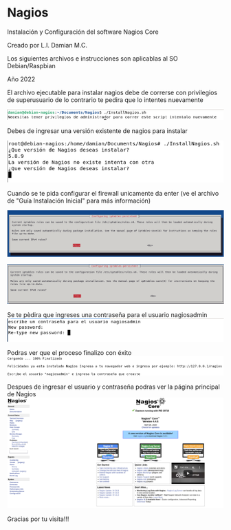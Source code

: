 # Nagios
Instalación y Configuración del software Nagios Core 

Creado por L.I. Damian M.C.

Los siguientes archivos e instrucciones son aplicablas al SO Debian/Raspbian

Año 2022

El archivo ejecutable para instalar nagios debe de correrse con privilegios de superusuario de lo contrario te pedira que lo intentes nuevamente

![Image 1](https://github.com/DAMIAN3ERO123/Nagios/blob/main/Imagenes/NoAdmin.png)

Debes de ingresar una versión existente de nagios para instalar

![Image 2](https://github.com/DAMIAN3ERO123/Nagios/blob/main/Imagenes/VersionIncorrecta.png)

Cuando se te pida configurar el firewall unicamente da enter (ve el archivo de "Guía Instalación Inicial" para más información)

![Image 3](https://github.com/DAMIAN3ERO123/Nagios/blob/main/Imagenes/IPT1.png)

![Image 4](https://github.com/DAMIAN3ERO123/Nagios/blob/main/Imagenes/IPT2.png)

Se te pèdira que ingreses una contraseña para el usuario nagiosadmin
![Image 5](https://github.com/DAMIAN3ERO123/Nagios/blob/main/Imagenes/password.png)

Podras ver que el proceso finalizo con éxito
![Image 6](https://github.com/DAMIAN3ERO123/Nagios/blob/main/Imagenes/Terminado.png)

Despues de ingresar el usuario y contraseña podras ver la página principal de Nagios
![Image 7](https://github.com/DAMIAN3ERO123/Nagios/blob/main/Imagenes/NagiosPrincipal.png)

Gracias por tu visita!!!
